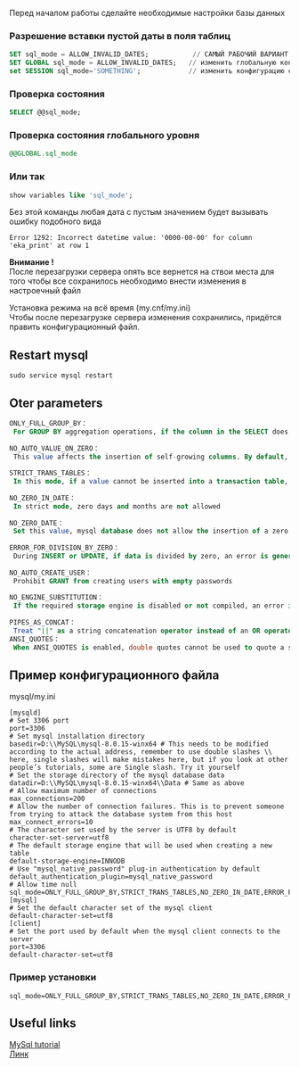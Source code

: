 Перед началом работы сделайте необходимые настройки базы данных

### Разрешение вставки пустой даты в поля таблиц

 ```sql
 SET sql_mode = ALLOW_INVALID_DATES;           // САМЫЙ РАБОЧИЙ ВАРИАНТ ДРУГИЕ НЕ РАБОТАЮТ
 SET GLOBAL sql_mode = ALLOW_INVALID_DATES;   // изменить глобальную конфигурацию постоянное изменение.
 set SESSION sql_mode='SOMETHING';            // изменить конфигурацию сеанса Переменная SESSION влияет
```
### Проверка состояния
```sql
SELECT @@sql_mode;
```

### Проверка состояния глобального уровня
```sql
@@GLOBAL.sql_mode
```


### Или так
```sql
show variables like 'sql_mode';
```


Без этой команды любая дата с пустым значением будет 
вызывать ошибку подобного вида

```
Error 1292: Incorrect datetime value: '0000-00-00' for column 'eka_print' at row 1
```

**Внимание !**   
После перезагрузки сервера опять все вернется на ствои места 
для того чтобы все сохранилось необходимо внести изменения 
в настроечный файл

Установка режима на всё время (my.cnf/my.ini)  
Чтобы после перезагрузке сервера изменения сохранились, придётся править конфигурационный файл.  


## Restart mysql
```
sudo service mysql restart
```


## Oter parameters
```sql
ONLY_FULL_GROUP_BY：
 For GROUP BY aggregation operations, if the column in the SELECT does not appear in the GROUP BY, then this SQL is illegal because the column is not in the GROUP BY clause
 
NO_AUTO_VALUE_ON_ZERO：
 This value affects the insertion of self-growing columns. By default, inserting 0 or NULL means that the next self-increasing value is generated. If the user wants to insert a value of 0, and the column is self-growing, then this option is useful.
 
STRICT_TRANS_TABLES：
 In this mode, if a value cannot be inserted into a transaction table, the current operation is interrupted, and there is no restriction on non-transactional tables
 
NO_ZERO_IN_DATE：
 In strict mode, zero days and months are not allowed
 
NO_ZERO_DATE：
 Set this value, mysql database does not allow the insertion of a zero date, and inserting a zero date will throw an error instead of a warning.
 
ERROR_FOR_DIVISION_BY_ZERO：
 During INSERT or UPDATE, if data is divided by zero, an error is generated instead of a warning. If the mode is not given, MySQL returns NULL when the data is divided by zero
 
NO_AUTO_CREATE_USER：
 Prohibit GRANT from creating users with empty passwords
 
NO_ENGINE_SUBSTITUTION：
 If the required storage engine is disabled or not compiled, an error is thrown. When this value is not set, replace with the default storage engine and throw an exception
 
PIPES_AS_CONCAT：
 Treat "||" as a string concatenation operator instead of an OR operator, which is the same as the Oracle database and similar to the string concatenation function Concat
ANSI_QUOTES：
 When ANSI_QUOTES is enabled, double quotes cannot be used to quote a string because it is interpreted as an identifier
 ```
 
 
 ## Пример конфигурационного файла 
 mysql/my.ini
 
 ```
 [mysqld]
# Set 3306 port
port=3306
 # Set mysql installation directory
 basedir=D:\\MySQL\mysql-8.0.15-winx64 # This needs to be modified according to the actual address, remember to use double slashes \\ here, single slashes will make mistakes here, but if you look at other people’s tutorials, some are Single slash. Try it yourself
 # Set the storage directory of the mysql database data
 datadir=D:\\MySQL\mysql-8.0.15-winx64\\Data # Same as above
 # Allow maximum number of connections
max_connections=200
 # Allow the number of connection failures. This is to prevent someone from trying to attack the database system from this host
max_connect_errors=10
 # The character set used by the server is UTF8 by default
character-set-server=utf8
 # The default storage engine that will be used when creating a new table
default-storage-engine=INNODB
 # Use "mysql_native_password" plug-in authentication by default
default_authentication_plugin=mysql_native_password
 # Allow time null
sql_mode=ONLY_FULL_GROUP_BY,STRICT_TRANS_TABLES,NO_ZERO_IN_DATE,ERROR_FOR_DIVISION_BY_ZERO,NO_ENGINE_SUBSTITUTION
[mysql]
 # Set the default character set of the mysql client
default-character-set=utf8
[client]
 # Set the port used by default when the mysql client connects to the server
port=3306
default-character-set=utf8
```
### Пример установки
```
sql_mode=ONLY_FULL_GROUP_BY,STRICT_TRANS_TABLES,NO_ZERO_IN_DATE,ERROR_FOR_DIVISION_BY_ZERO,NO_ENGINE_SUBSTITUTION
```
## Useful links 
[MySql tutorial](https://www.tutorialspoint.com/What-is-the-use-of-ALLOW-INVALID-DATES-SQL-mode)    
[Линк](http://fkn.ktu10.com/?q=node/7016)
